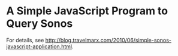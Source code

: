 # A Simple JavaScript Program to Query Sonos

For details, see http://blog.travelmarx.com/2010/06/simple-sonos-javascript-application.html.
